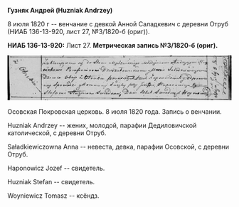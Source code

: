 **Гузняк Андрей (Huzniak Andrzey)**

8 июля 1820 г -- венчание с девкой Анной Саладкевич с деревни Отруб
(НИАБ 136-13-920, лист 27, №3/1820-б (ориг)).

**НИАБ 136-13-920:** Лист 27. **Метрическая запись №3/1820-б (ориг).**

![](./media/c1cf82a2dc99e578c10c87a550af7e07ef81c326.png)

Осовская Покровская церковь. 8 июля 1820 года. Запись о венчании.

Huzniak Andrzey -- жених, молодой, парафии Дедиловичской католической, с
деревни Отруб.

Saładkiewiczowna Anna -- невеста, девка, парафии Осовской, с деревни
Отруб.

Haponowicz Jozef -- свидетель.

Huzniak Stefan -- свидетель.

Woyniewicz Tomasz -- ксёндз.
